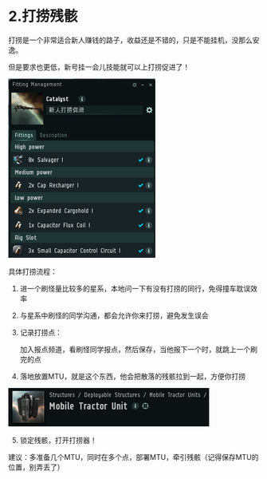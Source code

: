 # 2.打捞残骸

打捞是一个非常适合新人赚钱的路子，收益还是不错的，只是不能挂机，没那么安逸。

但是要求也更低，新号挂一会儿技能就可以上打捞促进了！

![](../.gitbook/assets/savlage_catalyst.png)

具体打捞流程：

1. 进一个刷怪量比较多的星系，本地问一下有没有打捞的同行，免得撞车耽误效率
2. 与星系中刷怪的同学沟通，都会允许你来打捞，避免发生误会
3. 记录打捞点：

   加入报点频道，看刷怪同学报点，然后保存，当他报下一个时，就跳上一个刷完的点

4. 落地放置MTU，就是这个东西，他会把散落的残骸拉到一起，方便你打捞

![](../.gitbook/assets/mtu.png)

5. 锁定残骸，打开打捞器！

建议：多准备几个MTU，同时在多个点，部署MTU，牵引残骸（记得保存MTU的位置，别弄丢了）

